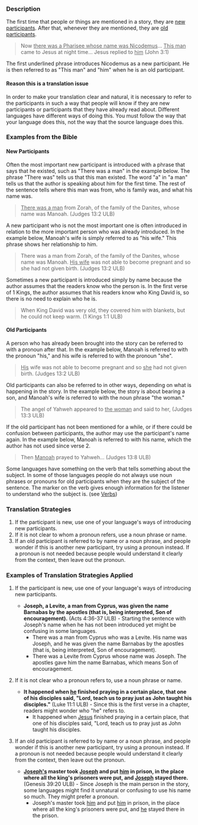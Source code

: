 

### Description

The first time that people or things are mentioned in a story, they are <u>new participants</u>. After that, whenever they are mentioned, they are <u>old participants</u>.
>Now <u>there was a Pharisee whose name was Nicodemus</u>... <u>This man</u> came to Jesus at night time... Jesus replied to <u>him</u> (John 3:1) 

The first underlined phrase introduces Nicodemus as a new participant. He is then referred to as "This man" and "him" when he is an old participant.

#### Reason this is a translation issue

In order to make your translation clear and natural, it is necessary to refer to the participants in such a way that people will know if they are new participants or participants that they have already read about. Different languages have different ways of doing this. You must follow the way that your language does this, not the way that the source language does this.

### Examples from the Bible

#### New Participants

Often the most important new participant is introduced with a phrase that says that he existed, such as "There was a man" in the example below. The phrase "There was" tells us that this man existed. The word "a" in "a man" tells us that the author is speaking about him for the first time. The rest of the sentence tells where this man was from, who is family was, and what his name was.
><u>There was a man</u> from Zorah, of the family of the Danites, whose name was Manoah. (Judges 13:2 ULB) 

A new participant who is not the most important one is often introduced in relation to the more important person who was already introduced.  In the example below, Manoah's wife is simply referred to as "his wife." This phrase shows her relationship to him.
>There was a man from Zorah, of the family of the Danites, whose name was Manoah. <u>His wife</u> was not able to become pregnant and so she had not given birth. (Judges 13:2 ULB)

Sometimes a new participant is introduced simply by name because the author assumes that the readers know who the person is. In the first verse of 1 Kings, the author assumes that his readers know who King David is, so there is no need to explain who he is.
> When King David was very old, they covered him with blankets, but he could not keep warm. (1 Kings 1:1 ULB)

#### Old Participants

A person who has already been brought into the story can be referred to with a pronoun after that. In the example below, Manoah is referred to with the pronoun "his," and his wife is referred to with the pronoun "she".

><u>His</u> wife was not able to become pregnant and so <u>she</u> had not given birth. (Judges 13:2 ULB)

Old participants can also be referred to in other ways, depending on what is happening in the story. In the example below, the story is about bearing a son, and Manoah's wife is referred to with the noun phrase "the woman."
> The angel of Yahweh appeared to <u>the woman</u> and said to her, (Judges 13:3 ULB)

If the old participant has not been mentioned for a while, or if there could be confusion between participants, the author may use the participant's name again. In the example below, Manoah is referred to with his name, which the author has not used since verse 2.
> Then <u>Manoah</u> prayed to Yahweh... (Judges 13:8 ULB)

Some languages have something on the verb that tells something about the subject. In some of those languages people do not always use noun phrases or pronouns for old participants when they are the subject of the sentence. The marker on the verb gives enough information for the listener to understand who the subject is. (see [Verbs](../figs-verbs/01.md))

### Translation Strategies

1. If the participant is new, use one of your language's ways of introducing new participants.
1. If it is not clear to whom a pronoun refers, use a noun phrase or name.
1. If an old participant is referred to by name or a noun phrase, and people wonder if this is another new participant, try using a pronoun instead. If a pronoun is not needed because people would understand it clearly from the context, then leave out the pronoun.

### Examples of Translation Strategies Applied

1. If the participant is new, use one of your language's ways of introducing new participants.

    * **Joseph, a Levite, a man from Cyprus, was given the name Barnabas by the apostles (that is, being interpreted, Son of encouragement).** (Acts 4:36-37 ULB) - Starting the sentence with Joseph's name when he has not been introduced yet might be confusing in some languages.
        * There was a man from Cyprus who was a Levite. His name was Joseph, and he was given the name Barnabas by the apostles (that is, being interpreted, Son of encouragement).
        * There was a Levite from Cyprus whose name was Joseph. The apostles gave him the name Barnabas, which means Son of encouragement.  

2. If it is not clear who a pronoun refers to, use a noun phrase or name.

    * **It happened when <u>he</u> finished praying in a certain place, that one of his disciples said, "Lord, teach us to pray just as John taught his disciples."** (Luke 11:1 ULB) - Since this is the first verse in a chapter, readers might wonder who "he" refers to.
        * It happened when <u>Jesus</u> finished praying in a certain place, that one of his disciples said, "Lord, teach us to pray just as John taught his disciples.

3. If an old participant is referred to by name or a noun phrase, and people wonder if this is another new participant, try using a pronoun instead. If a pronoun is not needed because people would understand it clearly from the context, then leave out the pronoun.

    * **<u>Joseph's</u> master took <u>Joseph</u> and put <u>him</u> in prison, in the place where all the king's prisoners were put, and <u>Joseph</u> stayed there.** (Genesis 39:20 ULB) - Since Joseph is the main person in the story, some languages might find it unnatural or confusing to use his name so much. They might prefer a pronoun.
        * Joseph's master took <u>him</u> and put <u>him</u> in prison, in the place where all the king's prisoners were put, and <u>he</u> stayed there in the prison.

